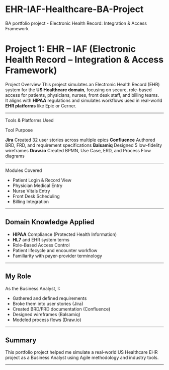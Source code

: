 # EHR-IAF-Healthcare-BA-Project
BA portfolio project - Electronic Health Record: Integration &amp; Access Framework
#  Project 1: EHR – IAF (Electronic Health Record – Integration & Access Framework)

 Project Overview
This project simulates an Electronic Health Record (EHR) system for the **US Healthcare domain**, focusing on secure, role-based access for patients, physicians, nurses, front desk staff, and billing teams.  
It aligns with **HIPAA** regulations and simulates workflows used in real-world **EHR platforms** like Epic or Cerner.

---

 Tools & Platforms Used

 Tool             Purpose 

 **Jira**         Created 32 user stories across multiple epics 
 **Confluence**   Authored BRD, FRD, and requirement specifications 
 **Balsamiq**     Designed 5 low-fidelity wireframes 
 **Draw.io**      Created BPMN, Use Case, ERD, and Process Flow diagrams 


---

 Modules Covered

- Patient Login & Record View
- Physician Medical Entry
- Nurse Vitals Entry
- Front Desk Scheduling
- Billing Integration

---

##  Domain Knowledge Applied

-  **HIPAA** Compliance (Protected Health Information)
-  **HL7** and EHR system terms
-  Role-Based Access Control
-  Patient lifecycle and encounter workflow
-  Familiarity with payer-provider terminology

---

##  My Role

As the Business Analyst, I:
- Gathered and defined requirements
- Broke them into user stories (Jira)
- Created BRD/FRD documentation (Confluence)
- Designed wireframes (Balsamiq)
- Modeled process flows (Draw.io)


---

##  Summary

This portfolio project helped me simulate a real-world US Healthcare EHR project as a Business Analyst using Agile methodology and industry tools.

---





